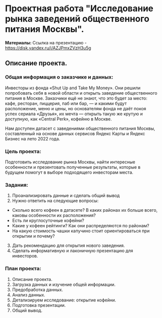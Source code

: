 # Проектная работа "Исследование рынка заведений общественного питания Москвы".
**Материалы:** Ссылка на презентацию - https://disk.yandex.ru/i/AZJPmxZVzH3u5g
## Описание проекта.
### Общая информация о заказчике и данных: 
Инвесторы из фонда «Shut Up and Take My Money». Они решили попробовать себя в новой области и открыть заведение общественного питания в Москве. Заказчики ещё не знают, что это будет за место: кафе, ресторан, пиццерия, паб или бар, — и какими будут расположение, меню и цены, но основателям фонда не даёт покоя успех сериала «Друзья», их мечта — открыть такую же крутую и доступную, как «Central Perk», кофейню в Москве. 

Нам доступен датасет с заведениями общественного питания Москвы, составленный на основе данных сервисов Яндекс Карты и Яндекс Бизнес на лето 2022 года.

### Цель проекта: 
Подготовить исследование рынка Москвы, найти интересные особенности и презентовать полученные результаты, которые в будущем помогут в выборе подходящего инвесторам места.

### Задания:
1. Проанализировать данные и сделать общий вывод
2. Нужно ответить на следующие вопросы:
- Сколько всего кофеен в датасете? В каких районах их больше всего, каковы особенности их расположения?
- Есть ли круглосуточные кофейни?
- Какие у кофеен рейтинги? Как они распределяются по районам?
- На какую стоимость чашки капучино стоит ориентироваться при открытии и почему?
3. Дать рекомендацию для открытия нового заведения.
4. Сделать информативную и лаконичную презентацию для инвесторов. 

### План проекта:

1. Описание проекта.
2. Загрузка данных и изучение общей информации.
3. Предобработка данных.
4. Анализ данных.
5. Детализируем исследование: открытие кофейни.
6. Подготовка презентации.
7. Общий вывод.
